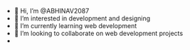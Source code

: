 - 👋 Hi, I’m @ABHINAV2087
- 👀 I’m interested in development and designing
- 🌱 I’m currently learning web development
- 💞️ I’m looking to collaborate on web development projects
-

<!---
ABHINAV2087/ABHINAV2087 is a ✨ special ✨ repository because its `README.md` (this file) appears on your GitHub profile.
You can click the Preview link to take a look at your changes.
--->
